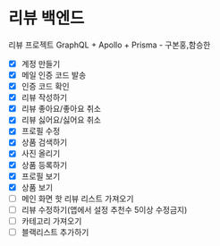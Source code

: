# 리뷰 백엔드

리뷰 프로젝트 GraphQL + Apollo + Prisma - 구본홍,함승한

- [x] 계정 만들기
- [x] 메일 인증 코드 발송
- [x] 인증 코드 확인
- [x] 리뷰 작성하기
- [x] 리뷰 좋아요/좋아요 취소
- [x] 리뷰 싫어요/싫어요 취소
- [x] 프로필 수정
- [x] 상품 검색하기
- [x] 사진 올리기
- [x] 상품 등록하기
- [x] 프로필 보기
- [x] 상품 보기
- [ ] 메인 화면 핫 리뷰 리스트 가져오기
- [ ] 리뷰 수정하기(앱에서 설정 추천수 5이상 수정금지)
- [ ] 카테고리 가져오기
- [ ] 블랙리스트 추가하기
